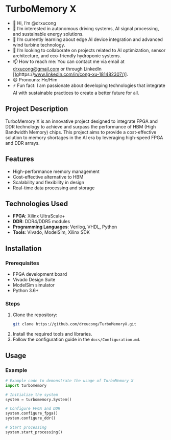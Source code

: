# TurboMemory X

- 👋 Hi, I’m @drxucong
- 👀 I’m interested in autonomous driving systems, AI signal processing, and sustainable energy solutions.
- 🌱 I’m currently learning about edge AI device integration and advanced wind turbine technology.
- 💞️ I’m looking to collaborate on projects related to AI optimization, sensor architecture, and eco-friendly hydroponic systems.
- 📫 How to reach me: You can contact me via email at drxucong@gmail.com or through LinkedIn [(ghttps://www.linkedin.com/in/cong-xu-181482307/)].
- 😄 Pronouns: He/Him
- ⚡ Fun fact: I am passionate about developing technologies that integrate AI with sustainable practices to create a better future for all.

## Project Description
TurboMemory X is an innovative project designed to integrate FPGA and DDR technology to achieve and surpass the performance of HBM (High Bandwidth Memory) chips. This project aims to provide a cost-effective solution to memory shortages in the AI era by leveraging high-speed FPGA and DDR arrays.

## Features
- High-performance memory management
- Cost-effective alternative to HBM
- Scalability and flexibility in design
- Real-time data processing and storage

## Technologies Used
- **FPGA**: Xilinx UltraScale+
- **DDR**: DDR4/DDR5 modules
- **Programming Languages**: Verilog, VHDL, Python
- **Tools**: Vivado, ModelSim, Xilinx SDK

## Installation

### Prerequisites
- FPGA development board
- Vivado Design Suite
- ModelSim simulator
- Python 3.6+

### Steps
1. Clone the repository:
    ```sh
    git clone https://github.com/drxucong/TurboMemoryX.git
    ```
2. Install the required tools and libraries.
3. Follow the configuration guide in the `docs/Configuration.md`.

## Usage
### Example
```python
# Example code to demonstrate the usage of TurboMemory X
import turbomemory

# Initialize the system
system = turbomemory.System()

# Configure FPGA and DDR
system.configure_fpga()
system.configure_ddr()

# Start processing
system.start_processing()
